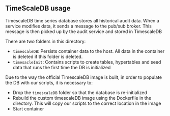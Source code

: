 ## TimeScaleDB usage

TimescaleDB time series database stores all historical audit data.
When a service modifies data, it sends a message to the pub/sub broker.
This message is then picked up by the audit service and stored in TimescaleDB

There are two folders in this directory:

- `timescaleDB`: Persists container data to the host. All data in the container is deleted if this folder is deleted.
- `timesacleInit`: Contains scripts to create tables, hypertables and seed data that runs the first time the DB is initialized

Due to the way the official TimescaleDB image is built, in order to populate the DB with our scripts, it is necessary to:

- Drop the `timescaleDB` folder so that the database is re-initialized
- Rebuild the custom timescaleDB image using the Dockerfile in the directory. This will copy our scripts to the correct location in the image
- Start container 
 